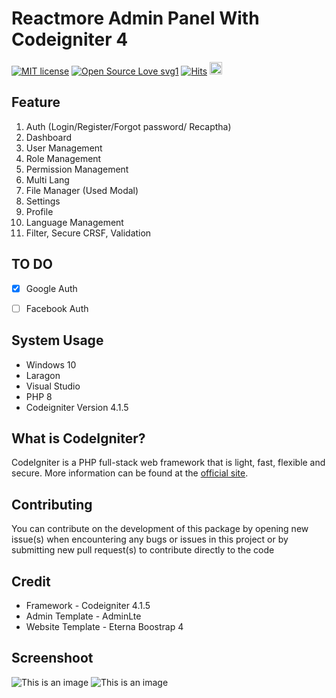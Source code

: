 # Reactmore Admin Panel With Codeigniter 4 

[![MIT license](https://img.shields.io/badge/License-MIT-blue.svg)](https://lbesson.mit-license.org/) [![Open Source Love svg1](https://badges.frapsoft.com/os/v1/open-source.svg?v=103)](https://github.com/reactmore/morelab) [![Hits](https://hits.seeyoufarm.com/api/count/incr/badge.svg?url=https%3A%2F%2Fgithub.com%2Freactmore%2Fmorelab&count_bg=%231DC297&title_bg=%23555555&icon=nucleo.svg&icon_color=%23E7E7E7&title=Hits&edge_flat=false)](https://hits.seeyoufarm.com) <a href="https://trakteer.id/react-more" target="_blank"><img id="wse-buttons-preview" src="https://cdn.trakteer.id/images/embed/trbtn-red-6.png" height="40" style="border:0px;height:20px;" alt="Trakteer Saya"></a>

## Feature 
1. Auth (Login/Register/Forgot password/ Recaptha)
2. Dashboard
3. User Management
4. Role Management
5. Permission Management
6. Multi Lang
7. File Manager (Used Modal)
8. Settings
9. Profile
10. Language Management
11. Filter, Secure CRSF, Validation

## TO DO
- [x] Google Auth
- [ ] Facebook Auth

    
## System Usage
- Windows 10 
- Laragon
- Visual Studio 
- PHP 8 
- Codeigniter Version 4.1.5

## What is CodeIgniter?

CodeIgniter is a PHP full-stack web framework that is light, fast, flexible and secure.
More information can be found at the [official site](http://codeigniter.com).

## Contributing
You can contribute on the development of this package by opening new issue(s) when encountering any bugs or issues in this project or by submitting new pull request(s) to contribute directly to the code

## Credit 
- Framework - Codeigniter 4.1.5
- Admin Template - AdminLte
- Website Template - Eterna Boostrap 4

## Screenshoot
![This is an image](https://i.ibb.co/M1rhXyN/image.png)
![This is an image](https://i.ibb.co/hBCy1FS/image.png)


